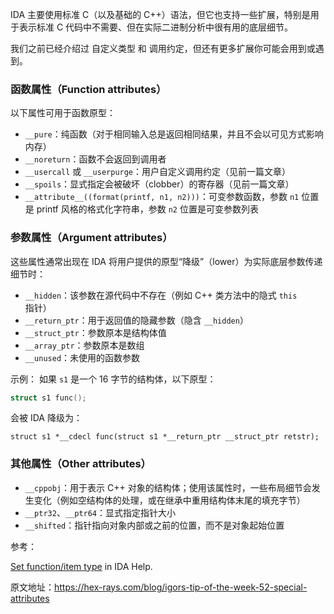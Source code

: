 IDA 主要使用标准 C（以及基础的 C++）语法，但它也支持一些扩展，特别是用于表示标准 C 代码中不需要、但在实际二进制分析中很有用的底层细节。

我们之前已经介绍过 自定义类型 和 调用约定，但还有更多扩展你可能会用到或遇到。

### 函数属性（Function attributes）
以下属性可用于函数原型：

- `__pure`：纯函数（对于相同输入总是返回相同结果，并且不会以可见方式影响内存）
- `__noreturn`：函数不会返回到调用者
- `__usercall` 或 `__userpurge`：用户自定义调用约定（见前一篇文章）
- `__spoils`：显式指定会被破坏（clobber）的寄存器（见前一篇文章）
- `__attribute__((format(printf, n1, n2)))`：可变参数函数，参数 `n1` 位置是 printf 风格的格式化字符串，参数 `n2` 位置是可变参数列表

### 参数属性（Argument attributes）
这些属性通常出现在 IDA 将用户提供的原型“降级”（lower）为实际底层参数传递细节时：

- `__hidden`：该参数在源代码中不存在（例如 C++ 类方法中的隐式 `this` 指针）
- `__return_ptr`：用于返回值的隐藏参数（隐含 `__hidden`）
- `__struct_ptr`：参数原本是结构体值
- `__array_ptr`：参数原本是数组
- `__unused`：未使用的函数参数

示例： 如果 `s1` 是一个 16 字节的结构体，以下原型：

```c
struct s1 func();
```

会被 IDA 降级为：

```
struct s1 *__cdecl func(struct s1 *__return_ptr __struct_ptr retstr);
```

### 其他属性（Other attributes）
- `__cppobj`：用于表示 C++ 对象的结构体；使用该属性时，一些布局细节会发生变化（例如空结构体的处理，或在继承中重用结构体末尾的填充字节）
- `__ptr32`、`__ptr64`：显式指定指针大小
- `__shifted`：指针指向对象内部或之前的位置，而不是对象起始位置

参考：

[Set function/item type](https://hex-rays.com/products/ida/support/idadoc/1361.shtml) in IDA Help.

原文地址：https://hex-rays.com/blog/igors-tip-of-the-week-52-special-attributes
